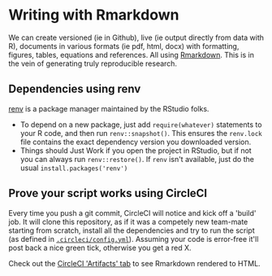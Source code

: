 # Writing with Rmarkdown

We can create versioned (ie in Github), live (ie output directly from data with R), documents in various formats (ie pdf, html, docx) with formatting, figures, tables, equations and references. All using [Rmarkdown](http://rmarkdown.rstudio.com). This is in the vein of generating truly reproducible research.

## Dependencies using renv
[renv](https://github.com/rstudio/renv) is a package manager maintained by the RStudio folks.

- To depend on a new package, just add `require(whatever)` statements to your R code, and then run `renv::snapshot()`.
  This ensures the `renv.lock` file contains the exact dependency version you downloaded version.
- Things should Just Work if you open the project in RStudio, but if not you can always run `renv::restore()`. If `renv`
  isn't available, just do the usual `install.packages('renv')`

## Prove your script works using CircleCI

Every time you push a git commit, CircleCI will notice and kick off a 'build' job.  It will clone this repository, as if
it was a competely new team-mate starting from scratch, install all the dependencies and try to run the script (as
defined in [`.circleci/config.yml`](.circleci/config.yml)). Assuming your code is error-free it'll post back a nice
green tick, otherwise you get a red X.

Check out the [CircleCI 'Artifacts' tab](https://app.circleci.com/pipelines/github/iamdanfox/rmarkdown-example/21/workflows/fb58c7a9-0cc3-4c57-8c5d-494c3b45ea92/jobs/22/artifacts) to see Rmarkdown rendered to HTML.


